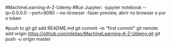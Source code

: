 #MachineLearning-A-Z-Udemy
#Run Jupyter:
-jupyter notebook --ip=0.0.0.0 --port=8080 --no-browser
-fazer preview, abrir no browser e por o token

#push to git
git add README.md
git commit -m "first commit"
git remote add origin https://github.com/nleitao/MachineLearning-A-Z-Udemy.git
git push -u origin master